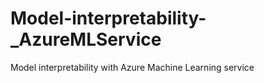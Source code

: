 # Model-interpretability-_AzureMLService
Model interpretability with Azure Machine Learning service
